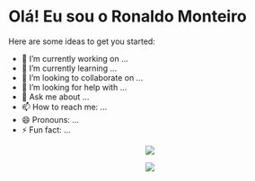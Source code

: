 # Olá! Eu sou o Ronaldo Monteiro



Here are some ideas to get you started:

- 🔭 I’m currently working on ...
- 🌱 I’m currently learning ...
- 👯 I’m looking to collaborate on ...
- 🤔 I’m looking for help with ...
- 💬 Ask me about ...
- 📫 How to reach me: ...
- 😄 Pronouns: ...
- ⚡ Fun fact: ...

  
<div>  
  <p align="center">
  <a href="https://">
    <img src="https://github-readme-stats.vercel.app/api?username=ronaldo-monteiro&theme=great-gatsby&show_icons=true" />
</a>
</p>


<div>  
  <p align="center">
  <a href="https://">
    <img src="https://skillicons.dev/icons?i=github,aws,linux,python" />
</a>
</p>
</div>





